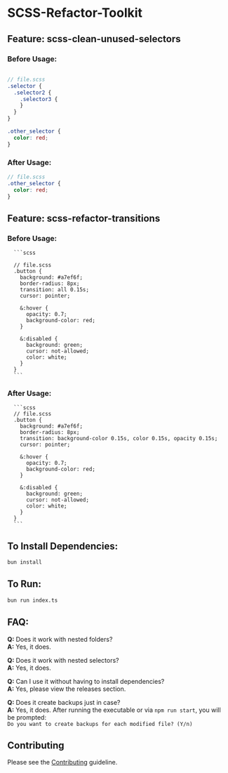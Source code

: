 # SCSS-Refactor-Toolkit

## Feature: scss-clean-unused-selectors
  ### Before Usage:
  
  ```scss
  
  // file.scss
  .selector {
    .selector2 {
      .selector3 {
      }
    }
  }
  
  .other_selector {
    color: red;
  }
  ```
  
  ### After Usage:
  
  ```scss
  // file.scss
  .other_selector {
    color: red;
  }
  ```

## Feature: scss-refactor-transitions
### Before Usage:
  
      ```scss
      
      // file.scss
      .button {
        background: #a7ef6f;
        border-radius: 8px;
        transition: all 0.15s;
        cursor: pointer;
      
        &:hover {
          opacity: 0.7;
          background-color: red;
        }
      
        &:disabled {
          background: green;
          cursor: not-allowed;
          color: white;
        }
      }
      ```
      
   ### After Usage:
      
      ```scss
      // file.scss
      .button {
        background: #a7ef6f;
        border-radius: 8px;
        transition: background-color 0.15s, color 0.15s, opacity 0.15s;
        cursor: pointer;
      
        &:hover {
          opacity: 0.7;
          background-color: red;
        }
      
        &:disabled {
          background: green;
          cursor: not-allowed;
          color: white;
        }
      }
      ```

## To Install Dependencies:

```bash
bun install
```

## To Run:
```bash
bun run index.ts
```

## FAQ:

**Q:** Does it work with nested folders?  
**A:** Yes, it does.

**Q:** Does it work with nested selectors?  
**A:** Yes, it does.

**Q:** Can I use it without having to install dependencies?  
**A:** Yes, please view the releases section.

**Q:** Does it create backups just in case?  
**A:** Yes, it does. After running the executable or via `npm run start`, you will be prompted:  
`Do you want to create backups for each modified file? (Y/n)`

## Contributing
Please see the <a href="https://github.com/Alexandre-Chapelle/SCSS-Empty-Selectors-Cleaner/blob/main/CONTRIBUTING.md">Contributing</a> guideline.
